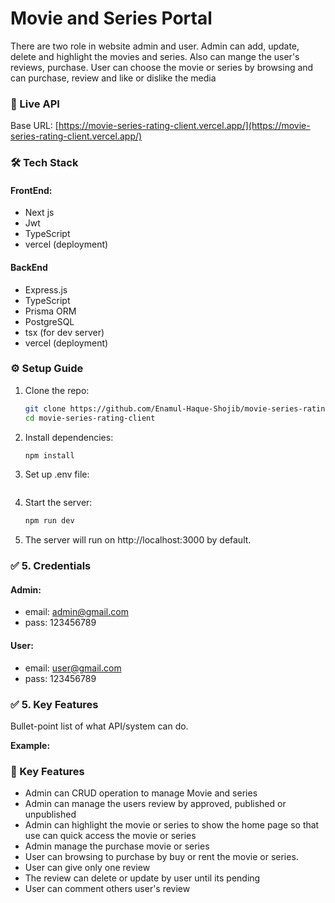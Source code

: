 # Movie and Series Portal

There are two role in website admin and user. Admin can add, update, delete and highlight the movies and series. Also can mange the user's reviews, purchase. User can choose the movie or series by browsing and can purchase, review and like or dislike the media

### 🔗 Live API
Base URL: [https://movie-series-rating-client.vercel.app/](https://movie-series-rating-client.vercel.app/)

### 🛠 Tech Stack
#### FrontEnd:
- Next js
- Jwt
- TypeScript
- vercel (deployment)
#### BackEnd
- Express.js
- TypeScript
- Prisma ORM
- PostgreSQL
- tsx (for dev server)
- vercel (deployment)

### ⚙️ Setup Guide

1. Clone the repo:
   ```bash
   git clone https://github.com/Enamul-Haque-Shojib/movie-series-rating-client.git
   cd movie-series-rating-client
2. Install dependencies:
    ```bash
    npm install
3. Set up .env file:
    ```env

4. Start the server:
    ```bash
    npm run dev
5. The server will run on http://localhost:3000 by default.




### ✅ 5. **Credentials**
 #### Admin:
 - email: admin@gmail.com
 - pass: 123456789
 #### User:
 - email: user@gmail.com
 - pass: 123456789


### ✅ 5. **Key Features**

Bullet-point list of what API/system can do.

**Example:**

### 🚀 Key Features

-  Admin can CRUD operation to manage Movie and series
-  Admin can manage the users review by approved, published or unpublished
-  Admin can highlight the movie or series to show the home page so that use can quick access the movie or series
-  Admin manage the purchase movie or series
- User can browsing to purchase by buy or rent the movie or series.
- User can give only one review
-  The review can delete or update by user until its pending
- User can comment others user's review
